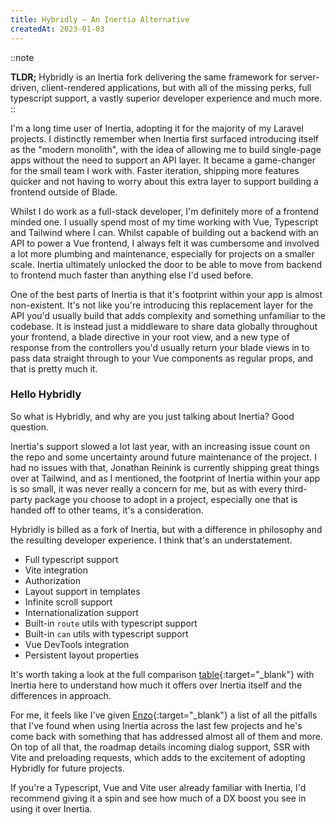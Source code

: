 ```yaml
---
title: Hybridly — An Inertia Alternative
createdAt: 2023-01-03
---
```


::note
  <div text-cyan-200 text-sm font-medium>
    <strong>TLDR;</strong> Hybridly is an Inertia fork delivering the same framework for server-driven, client-rendered applications, but with all of the missing perks, full typescript support, a vastly superior developer experience and much more.
  </div>
::

I'm a long time user of Inertia, adopting it for the majority of my Laravel projects. I distinctly remember when Inertia first surfaced introducing itself as the "modern monolith", with the idea of allowing me to build single-page apps without the need to support an API layer. It became a game-changer for the small team I work with. Faster iteration, shipping more features quicker and not having to worry about this extra layer to support building a frontend outside of Blade.

Whilst I do work as a full-stack developer, I'm definitely more of a frontend minded one. I usually spend most of my time working with Vue, Typescript and Tailwind where I can. Whilst capable of building out a backend with an API to power a Vue frontend, I always felt it was cumbersome and involved a lot more plumbing and maintenance, especially for projects on a smaller scale. Inertia ultimately unlocked the door to be able to move from backend to frontend much faster than anything else I'd used before.

One of the best parts of Inertia is that it's footprint within your app is almost non-existent. It's not like you're introducing this replacement layer for the API you'd usually build that adds complexity and something unfamiliar to the codebase. It is instead just a middleware to share data globally throughout your frontend, a blade directive in your root view, and a new type of response from the controllers you'd usually return your blade views in to pass data straight through to your Vue components as regular props, and that is pretty much it.

### Hello Hybridly

So what is Hybridly, and why are you just talking about Inertia? Good question.

Inertia's support slowed a lot last year, with an increasing issue count on the repo and some uncertainty around future maintenance of the project. I had no issues with that, Jonathan Reinink is currently shipping great things over at Tailwind, and as I mentioned, the footprint of Inertia within your app is so small, it was never really a concern for me, but as with every third-party package you choose to adopt in a project, especially one that is handed off to other teams, it's a consideration.

Hybridly is billed as a fork of Inertia, but with a difference in philosophy and the resulting developer experience. I think that's an understatement.

* Full typescript support
* Vite integration
* Authorization
* Layout support in templates
* Infinite scroll support
* Internationalization support
* Built-in `route` utils with typescript support
* Built-in `can` utils with typescript support
* Vue DevTools integration
* Persistent layout properties

It's worth taking a look at the full comparison [table](https://hybridly.dev/guide/comparison-with-inertia.html){:target="_blank"} with Inertia here to understand how much it offers over Inertia itself and the differences in approach.

For me, it feels like I've given [Enzo](https://github.com/innocenzi){:target="_blank"} a list of all the pitfalls that I've found when using Inertia across the last few projects and he's come back with something that has addressed almost all of them and more. On top of all that, the roadmap details incoming dialog support, SSR with Vite and preloading requests, which adds to the excitement of adopting Hybridly for future projects.

If you're a Typescript, Vue and Vite user already familiar with Inertia, I'd recommend giving it a spin and see how much of a DX boost you see in using it over Inertia.

